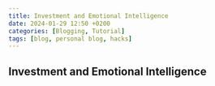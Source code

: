 ```yaml
---
title: Investment and Emotional Intelligence
date: 2024-01-29 12:50 +0200
categories: [Blogging, Tutorial]
tags: [blog, personal blog, hacks]
---
```


## Investment and Emotional Intelligence
